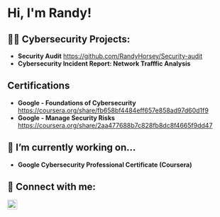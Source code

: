 <h1>Hi, I'm Randy!</h1>

<h2>👨‍💻 Cybersecurity Projects:</h2>

- <b>Security Audit</b> https://github.com/RandyHorsey/Security-audit
 - <b>Cybersecurity Incident Report: Network Trafffic Analysis</b>
 
<h2>Certifications</h2>

*  <b>Google - Foundations of Cybersecurity</b> https://coursera.org/share/fb658bf4484eff657e858ad97d60d1f9
*  <b>Google - Manage Security Risks</b> https://coursera.org/share/2aa477688b7c828fb8dc8f4665f9dd47

<h2>🌱 I’m currently working on...</h2>

*  <b>Google Cybersecurity Professional Certificate (Coursera)<b>


<h2> 🤳 Connect with me:</h2>


[<img align="left" alt="JoshMadakor | LinkedIn" width="22px" src="https://cdn.jsdelivr.net/npm/simple-icons@v3/icons/linkedin.svg" />][linkedin]


[linkedin]: https://www.linkedin.com/in/randyhorsey/

<!--
**joshmadakor1/joshmadakor1** is a ✨ _special_ ✨ repository because its `README.md` (this file) appears on your GitHub profile.

Here are some ideas to get you started:

- 🔭 I’m currently working on ...
- 🌱 I’m currently learning ...
- 👯 I’m looking to collaborate on ...
- 🤔 I’m looking for help with ...
- 💬 Ask me about ...
- 📫 How to reach me: ...
- 😄 Pronouns: ...
- ⚡ Fun fact: ...
-->
